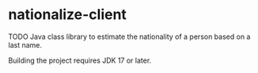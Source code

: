 nationalize-client
==================

TODO
Java class library to estimate the nationality of a person based on a last name.

Building the project requires JDK 17 or later.